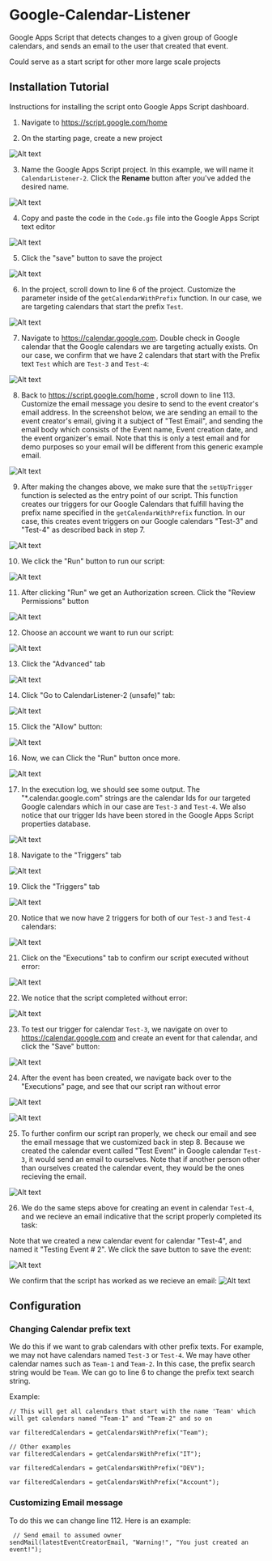 # Google-Calendar-Listener
Google Apps Script that detects changes to a given group of Google calendars, and sends an email to the user that created that event. 

Could serve as a start script for other more large scale projects

## Installation Tutorial
Instructions for installing the script onto Google Apps Script dashboard. 

1. Navigate to https://script.google.com/home


2. On the starting page, create a new project


![Alt text](images/image.png)

3. Name the Google Apps Script project. In this example, we will name it `CalendarListener-2`. Click the **Rename** button after you've added the desired name. 

![Alt text](images/image-1.png)

4. Copy and paste the code in the `Code.gs` file into the Google Apps Script text editor 

![Alt text](images/image-2.png)

5.  Click the "save" button to save the project

![Alt text](images/image-3.png)

6. In the project, scroll down to line 6 of the project. Customize the parameter inside of the `getCalendarWithPrefix` function. In our case, we are targeting calendars that start the prefix `Test`. 

![Alt text](images/image-4.png)

7. Navigate to https://calendar.google.com. Double check in Google calendar that the Google calendars we are targeting actually exists. On our case, we confirm that we have 2 calendars that start with the Prefix text `Test` which are `Test-3` and `Test-4`: 

![Alt text](images/image-5.png)

8. Back to https://script.google.com/home , scroll down to line 113. Customize the email message you desire to send to the event creator's email address. In the screenshot below, we are sending an email to the event creator's email, giving it a subject of "Test Email", and sending the email body which consists of the Event name, Event creation date, and the event organizer's email. Note that this is only a test email and for demo purposes so your email will be different from this generic example email. 

![Alt text](images/image-6.png)


9. After making the changes above, we make sure that the `setUpTrigger` function is selected as the entry point of our script. This function creates our triggers for our Google Calendars that fulfill having the prefix name specified in the `getCalendarWithPrefix` function. In our case, this creates event triggers on our Google calendars "Test-3" and "Test-4" as described back in step 7. 

![Alt text](images/image-7.png)

10. We click the "Run" button to run our script: 

![Alt text](images/image-8.png)

11. After clicking "Run" we get an Authorization screen. Click the "Review Permissions" button

![Alt text](images/image-9.png)

12. Choose an account we want to run our script: 

![Alt text](images/image-10.png)

13. Click the "Advanced" tab

![Alt text](images/image-11.png)

14. Click "Go to CalendarListener-2 (unsafe)" tab: 

![Alt text](images/image-12.png)

15. Click the "Allow" button: 

![Alt text](images/image-13.png)

16. Now, we can Click the "Run" button once more. 

![Alt text](images/image-14.png)

17. In the execution log, we should see some output. The "*.calendar.google.com" strings are the calendar Ids for our targeted Google calendars which in our case are `Test-3` and `Test-4`. We also notice that our trigger Ids have been stored in the Google Apps Script properties database. 

![Alt text](images/image-15.png)

18. Navigate to the "Triggers" tab

![Alt text](images/image-16.png)

19. Click the "Triggers" tab

![Alt text](images/image-17.png)

20. Notice that we now have 2 triggers for both of our `Test-3` and `Test-4` calendars: 

![Alt text](images/image-18.png)

21. Click on the "Executions" tab to confirm our script executed without error: 

![Alt text](images/image-19.png)

22. We notice that the script completed without error: 

![Alt text](images/image-20.png)

23. To test our trigger for calendar `Test-3`, we navigate on over to https://calendar.google.com and create an event for that calendar, and click the "Save" button: 

![Alt text](images/image-21.png)

24. After the event has been created, we navigate back over to the "Executions" page, and see that our script ran without error

![Alt text](images/image-22.png)

![Alt text](images/image-23.png)

25. To further confirm our script ran properly, we check our email and see the email message that we customized back in step 8. Because we created the calendar event called "Test Event" in Google calendar `Test-3`, it would send an email to ourselves. Note that if another person other than ourselves created the calendar event, they would be the ones recieving the email. 

![Alt text](images/image-24.png)

26. We do the same steps above for creating an event in calendar `Test-4`, and we recieve an email indicative that the script properly completed its task: 

Note that we created a new calendar event for calendar "Test-4", and named it "Testing Event # 2". We click the save button to save the event: 

![Alt text](images/image-26.png)

We confirm that the script has worked as we recieve an email: 
![Alt text](images/image-25.png)


## Configuration 

### Changing Calendar prefix text
We do this if we want to grab calendars with other prefix texts. For example, we may not have calendars named `Test-3` or `Test-4`. We may have other calendar names such as `Team-1` and `Team-2`. In this case, the prefix search string would be `Team`. We can go to line 6 to change the prefix text search string. 


Example: 
```
// This will get all calendars that start with the name 'Team' which will get calendars named "Team-1" and "Team-2" and so on

var filteredCalendars = getCalendarsWithPrefix("Team");

// Other examples
var filteredCalendars = getCalendarsWithPrefix("IT");

var filteredCalendars = getCalendarsWithPrefix("DEV");

var filteredCalendars = getCalendarsWithPrefix("Account");
```

### Customizing Email message
To do this we can change line 112. Here is an example: 
```
 // Send email to assumed owner
sendMail(latestEventCreatorEmail, "Warning!", "You just created an event!"); 
```